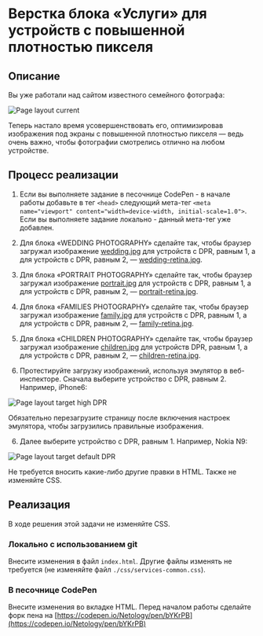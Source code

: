 ﻿# Верстка блока «Услуги» для устройств с повышенной плотностью пикселя

## Описание

Вы уже работали над сайтом известного семейного фотографа:

![Page layout current](../../sources/breakpoints-services-current.jpg)

Теперь настало время усовершенствовать его, оптимизировав изображения под экраны с повышенной плотностью пикселя — ведь очень важно, чтобы фотографии смотрелись отлично на любом устройстве.

## Процесс реализации

1. Если вы выполняете задание в песочнице CodePen - в начале работы добавьте в тег `<head>` следующий мета-тег `<meta name="viewport" content="width=device-width, initial-scale=1.0">`. Если вы выполняете задание локально - данный мета-тег уже добавлен.

2. Для блока «WEDDING PHOTOGRAPHY» сделайте так, чтобы браузер загружал изображение [wedding.jpg](https://netology-code.github.io/mq-homeworks/breakpoints/services-retina/img/wedding.jpg) для устройств с DPR, равным 1, а для устройств с DPR, равным 2, — [wedding-retina.jpg](https://netology-code.github.io/mq-homeworks/breakpoints/services-retina/img/wedding-retina.jpg).

3. Для блока «PORTRAIT PHOTOGRAPHY» сделайте так, чтобы браузер загружал изображение [portrait.jpg](https://netology-code.github.io/mq-homeworks/breakpoints/services-retina/img/portrait.jpg) для устройств с DPR, равным 1, а для устройств с DPR, равным 2, — [portrait-retina.jpg](https://netology-code.github.io/mq-homeworks/breakpoints/services-retina/img/portrait-retina.jpg).

4. Для блока «FAMILIES PHOTOGRAPHY» сделайте так, чтобы браузер загружал изображение [family.jpg](https://netology-code.github.io/mq-homeworks/breakpoints/services-retina/img/family.jpg) для устройств с DPR, равным 1, а для устройств с DPR, равным 2, — [family-retina.jpg](https://netology-code.github.io/mq-homeworks/breakpoints/services-retina/img/family-retina.jpg).

5. Для блока «CHILDREN PHOTOGRAPHY» сделайте так, чтобы браузер загружал изображение [children.jpg](https://netology-code.github.io/mq-homeworks/breakpoints/services-retina/img/children.jpg) для устройств DPR, равным 1, а для устройств с DPR, равным 2, — [children-retina.jpg](https://netology-code.github.io/mq-homeworks/breakpoints/services-retina/img/children-retina.jpg).

6. Протестируйте загрузку изображений, используя эмулятор в веб-инспекторе. Сначала выберите устройство с DPR, равным 2. Например, iPhone6:

![Page layout target high DPR](../../sources/breakpoints-services-step0.jpg)

Обязательно перезагрузите страницу после включения настроек эмулятора, чтобы загрузились правильные изображения.

6. Далее выберите устройство с DPR, равным 1. Например, Nokia N9:

![Page layout target default DPR](../../sources/breakpoints-services-step1.jpg)

Не требуется вносить какие-либо другие правки в HTML. Также не изменяйте CSS.

## Реализация

В ходе решения этой задачи не изменяйте CSS.

### Локально с использованием git

Внесите изменения в файл `index.html`. Другие файлы изменять не требуется (не изменяйте файл `./css/services-common.css`). 

### В песочнице CodePen

Внесите изменения во вкладке HTML. Перед началом работы сделайте форк пена на [https://codepen.io/Netology/pen/bYKrPB](https://codepen.io/Netology/pen/bYKrPB)
